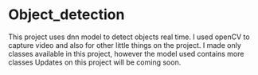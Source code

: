 # Object_detection
This project uses dnn model to detect objects real time. I used openCV to capture video and also for other little things on the project.
I made only classes available in this project, however the model used contains more classes
Updates on this project will be coming soon. 

